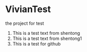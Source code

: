 # VivianTest
the project for test

1. This is a test text from shentong
2. This is a test text from shentong1
3. This is a test for github